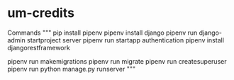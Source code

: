 # um-credits

Commands
"""
pip install pipenv
pipenv install django
pipenv run django-admin startproject server
pipenv run startapp authentication
pipenv install djangorestframework

pipenv run makemigrations
pipenv run migrate
pipenv run createsuperuser
pipenv run python manage.py runserver
"""